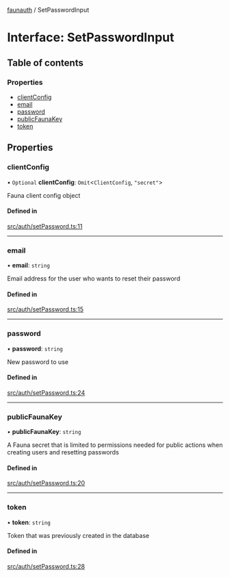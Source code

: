 [faunauth](../index.md) / SetPasswordInput

# Interface: SetPasswordInput

## Table of contents

### Properties

- [clientConfig](SetPasswordInput.md#clientconfig)
- [email](SetPasswordInput.md#email)
- [password](SetPasswordInput.md#password)
- [publicFaunaKey](SetPasswordInput.md#publicfaunakey)
- [token](SetPasswordInput.md#token)

## Properties

### clientConfig

• `Optional` **clientConfig**: `Omit`<`ClientConfig`, ``"secret"``\>

Fauna client config object

#### Defined in

[src/auth/setPassword.ts:11](https://github.com/alexnitta/faunauth/blob/185a6ac/src/auth/setPassword.ts#L11)

___

### email

• **email**: `string`

Email address for the user who wants to reset their password

#### Defined in

[src/auth/setPassword.ts:15](https://github.com/alexnitta/faunauth/blob/185a6ac/src/auth/setPassword.ts#L15)

___

### password

• **password**: `string`

New password to use

#### Defined in

[src/auth/setPassword.ts:24](https://github.com/alexnitta/faunauth/blob/185a6ac/src/auth/setPassword.ts#L24)

___

### publicFaunaKey

• **publicFaunaKey**: `string`

A Fauna secret that is limited to permissions needed for public actions when creating users
and resetting passwords

#### Defined in

[src/auth/setPassword.ts:20](https://github.com/alexnitta/faunauth/blob/185a6ac/src/auth/setPassword.ts#L20)

___

### token

• **token**: `string`

Token that was previously created in the database

#### Defined in

[src/auth/setPassword.ts:28](https://github.com/alexnitta/faunauth/blob/185a6ac/src/auth/setPassword.ts#L28)
